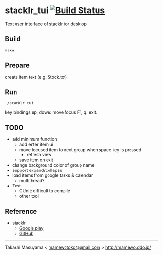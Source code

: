 stacklr_tui [![Build Status](https://travis-ci.org/mamewotoko/stacklr_tui.svg?branch=master)](https://travis-ci.org/mamewotoko/stacklr_tui)
==========

Text user interface of stacklr for desktop

Build
-----
```
make
```

Prepare
-------
create item text (e.g. Stock.txt)

Run
---
```
./stacklr_tui
```
key bindings
up, down: move focus
F1, q:  exit.

TODO
----
* add minimum function
  * add enter item ui
  * move focused item to next group when space key is pressed
    * refresh view
  * save item on exit
* change background color of group name
* support expand/collapse
* load items from google tasks & calendar
  * multithread?
* Test
  * CUnit: difficult to compile
  * other tool

Reference
---------
* stacklr
  * [Google play](https://play.google.com/store/apps/details?id=com.mamewo.stacklr)
  * [GitHub](https://github.com/mamewotoko/stacklr)

----
Takashi Masuyama < mamewotoko@gmail.com >
http://mamewo.ddo.jp/
